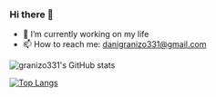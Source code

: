 ### Hi there 👋

<!--
**granizo331/granizo331** is a ✨ _special_ ✨ repository because its `README.md` (this file) appears on your GitHub profile.

Here are some ideas to get you started:

- 🔭 I’m currently working on ...
- 🌱 I’m currently learning ...
- 👯 I’m looking to collaborate on ...
- 🤔 I’m looking for help with ...
- 💬 Ask me about ...
- 📫 How to reach me: ...
- 😄 Pronouns: ...
- ⚡ Fun fact: ...
-->

- 🔭 I’m currently working on my life
- 📫 How to reach me: danigranizo331@gmail.com

![granizo331's GitHub stats](https://github-readme-stats.vercel.app/api?username=granizo331&show_icons=true&theme=react)


[![Top Langs](https://github-readme-stats.vercel.app/api/top-langs/?username=granizo331)](https://github.com/anuraghazra/github-readme-stats)
